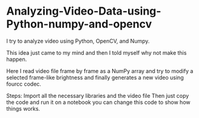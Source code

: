 # Analyzing-Video-Data-using-Python-numpy-and-opencv

I try to analyze video using Python, OpenCV, and Numpy.

This idea just came to my mind and then I told myself why not make this happen.

Here I read video file frame by frame as a NumPy array and try to modify a selected frame-like brightness and finally generates a new video using fourcc codec.

Steps:
Import all the necessary libraries and the video file
Then just copy the code and run it on a notebook 
you can change this code to show how things works.
